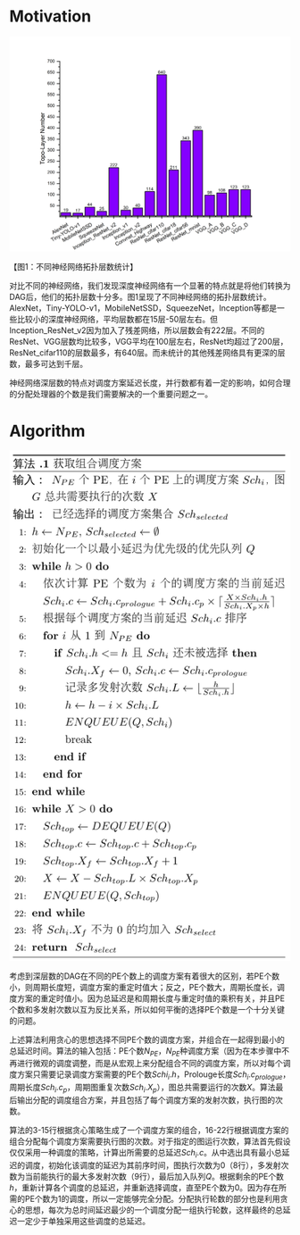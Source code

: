 # Motivation

![layercount](./pic/layercount.png)

【图1：不同神经网络拓扑层数统计】

对比不同的神经网络，我们发现深度神经网络有一个显著的特点就是将他们转换为DAG后，他们的拓扑层数十分多。图1呈现了不同神经网络的拓扑层数统计。AlexNet，Tiny-YOLO-v1，MobileNetSSD，SqueezeNet，Inception等都是一些比较小的深度神经网络，平均层数都在15层-50层左右。但Inception_ResNet_v2因为加入了残差网络，所以层数会有222层。不同的ResNet、VGG层数均比较多，VGG平均在100层左右，ResNet均超过了200层，ResNet_cifar110的层数最多，有640层。而未统计的其他残差网络具有更深的层数，最多可达到千层。

神经网络深层数的特点对调度方案延迟长度，并行数都有着一定的影响，如何合理的分配处理器的个数是我们需要解决的一个重要问题之一。

# Algorithm

![minlatency](./pic/minlatency.png)

考虑到深层数的DAG在不同的PE个数上的调度方案有着很大的区别，若PE个数小，则周期长度短，调度方案的重定时值大；反之，PE个数大，周期长度长，调度方案的重定时值小。因为总延迟是和周期长度与重定时值的乘积有关，并且PE个数和多发射次数以互为反比关系，所以如何平衡的选择PE个数是一个十分关键的问题。

上述算法利用贪心的思想选择不同PE个数的调度方案，并组合在一起得到最小的总延迟时间。算法的输入包括：PE个数$N_{PE}$，$N_{PE}$种调度方案（因为在本步骤中不再进行微观的调度调整，而是从宏观上来分配组合不同的调度方案，所以对每个调度方案只需要记录调度方案需要的PE个数$Schi_i.h$，Prolouge长度$Sch_i.c_{prologue}$，周期长度$Sch_i.c_p$，周期图重复次数$Sch_i.X_p$），图总共需要运行的次数$X$。算法最后输出分配的调度组合方案，并且包括了每个调度方案的发射次数，执行图的次数。

算法的3-15行根据贪心策略生成了一个调度方案的组合，16-22行根据调度方案的组合分配每个调度方案需要执行图的次数。对于指定的图运行次数，算法首先假设仅仅采用一种调度的策略，计算出所需要的总延迟$Sch_i.c$。从中选出具有最小总延迟的调度，初始化该调度的延迟为其前序时间，图执行次数为0（8行），多发射次数为当前能执行的最大多发射次数（9行），最后加入队列$Q$。根据剩余的PE个数$h$，重新计算各个调度的总延迟，并重新选择调度，直至PE个数为0。因为存在所需的PE个数为1的调度，所以一定能够完全分配。分配执行轮数的部分也是利用贪心的思想，每次为总时间延迟最少的一个调度分配一组执行轮数，这样最终的总延迟一定少于单独采用这些调度的总延迟。
